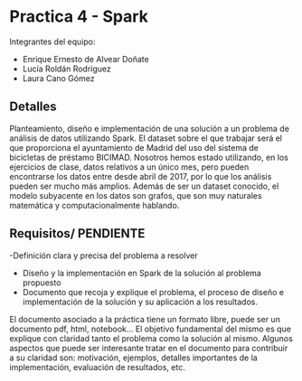 # Practica 4 - Spark

Integrantes del equipo:

  - Enrique Ernesto de Alvear Doñate
  - Lucía Roldán Rodríguez
  - Laura Cano Gómez

## Detalles
Planteamiento, diseño e implementación de una solución a un problema de análisis de datos utilizando Spark. El dataset sobre el que trabajar será el que proporciona el ayuntamiento de Madrid del uso del sistema de bicicletas de préstamo BICIMAD. Nosotros hemos estado utilizando, en los ejercicios de clase, datos relativos a un único mes, pero pueden encontrarse los datos entre desde abril de 2017, por lo que los análisis pueden ser mucho más amplios. Además de ser un dataset conocido, el modelo subyacente en los datos  son grafos, que son muy naturales matemática y computacionalmente hablando.

## Requisitos/ PENDIENTE

-Definición clara y precisa del problema a resolver
- Diseño y la implementación en Spark de la solución al problema propuesto
- Documento que recoja y explique el problema, el proceso de diseño e implementación de la solución y su aplicación a los resultados.

El documento asociado a la práctica tiene un formato libre, puede ser un documento pdf, html, notebook... El objetivo fundamental del mismo es que explique con claridad tanto el problema como la solución al mismo. Algunos aspectos que puede ser interesante tratar en el documento para contribuir a su claridad son: motivación, ejemplos,  detalles importantes de la implementación, evaluación de resultados, etc.


